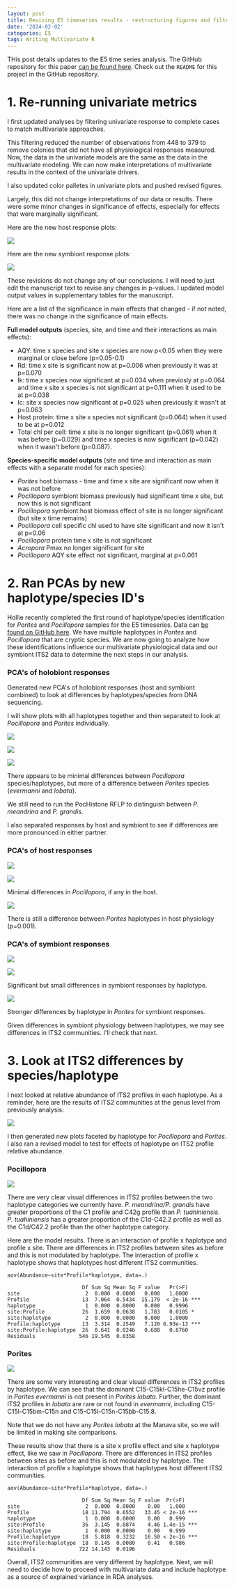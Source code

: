 ```yaml
---
layout: post
title: Revising E5 timeseries results - restructuring figures and filtering univariate data
date: '2024-02-02'
categories: E5
tags: Writing Multivariate R
---
```


THis post details updates to the E5 time series analysis. The GitHub repository for this paper [can be found here](https://github.com/urol-e5/timeseries/tree/master). Check out the `README` for this project in the GitHub repository.  

# 1. Re-running univariate metrics  

I first updated analyses by filtering univariate response to complete cases to match multivariate approaches.   

This filtering reduced the number of observations from 448 to 379 to remove colonies that did not have all physiological responses measured. Now, the data in the univariate models are the same as the data in the multivariate modeling. We can now make interpretations of multivariate results in the context of the univariate drivers.   

I also updated color palletes in univariate plots and pushed revised figures.     

Largely, this did not change interpretations of our data or results. There were some minor changes in significance of effects, especially for effects that were marginally significant.    

Here are the new host response plots:  

![](https://github.com/urol-e5/timeseries/blob/master/time_series_analysis/Figures/Univariate/Host_Univariate_Panel.png?raw=true) 

Here are the new symbiont response plots:  

![](https://github.com/urol-e5/timeseries/blob/master/time_series_analysis/Figures/Univariate/Symbiont_Univariate_Panel.png?raw=true)  

These revisions do not change any of our conclusions. I will need to just edit the manuscript text to revise any changes in p-values. I updated model output values in supplementary tables for the manuscript.   

Here are a list of the significance in main effects that changed - if not noted, there was no change in the significance of main effects.  

**Full model outputs** (species, site, and time and their interactions as main effects):  

- AQY: time x species and site x species are now p<0.05 when they were marginal or close before (p=0.05-0.1) 
- Rd: time x site is significant now at p=0.006 when previously it was at p=0.070 
- Ik: time x species now significant at p=0.034 when previosly at p=0.064 and time x site x species is not significant at p=0.111 when it used to be at p=0.038 
- Ic: site x species now significant at p=0.025 when previously it wasn't at p=0.063 
- Host protein: time x site x species not significant (p=0.064) when it used to be at p=0.012
- Total chl per cell: time x site is no longer significant (p=0.061) when it was before (p=0.029) and time x species is now significant (p=0.042) when it wasn't before (p=0.087). 

**Species-specific model outputs** (site and time and interaction as main effects with a separate model for each species):  

- *Porites* host biomass - time and time x site are significant now when it was not before
- *Pocillopora* symbiont biomass previously had significant time x site, but now this is not significant 
- *Pocillopora* symbiont:host biomass effect of site is no longer significant (but site x time remains)
- *Pocillopora* cell specific chl used to have site significant and now it isn't at p=0.06 
- *Pocillopora* protein time x site is not significant 
- *Acropora* Pmax no longer significant for site
- *Pocillopora* AQY site effect not significant, marginal at p=0.061

# 2. Ran PCAs by new haplotype/species ID's 

Hollie recently completed the first round of haplotype/species identification for *Porites* and *Pocillopora* samples for the E5 timeseries. Data can [be found on GitHub here](https://github.com/urol-e5/timeseries/tree/master/time_series_analysis/Species_ID). We have multiple haplotypes in *Porites* and *Pocillopora* that are cryptic species. We are now going to analyze how these identifications influence our multivariate physiological data and our symbiont ITS2 data to determine the next steps in our analysis.  

### PCA's of holobiont responses  

Generated new PCA's of holobiont responses (host and symbiont combined) to look at differences by haplotypes/species from DNA sequencing. 

I will show plots with all haplotypes together and then separated to look at *Pocillopora* and *Porites* individually.  

![](https://github.com/urol-e5/timeseries/blob/master/time_series_analysis/Figures/NormalizerPCA/PCA_Haplotype_holobiont.png?raw=true) 

![](https://github.com/urol-e5/timeseries/blob/master/time_series_analysis/Figures/NormalizerPCA/PCA_Haplotype_holobiont_POC.png?raw=true) 

![](https://github.com/urol-e5/timeseries/blob/master/time_series_analysis/Figures/NormalizerPCA/PCA_Haplotype_holobiont_POR.png?raw=true) 

There appears to be minimal differences between *Pocillopora* species/haplotypes, but more of a difference between *Porites* species (*evermanni* and *lobata*).

We still need to run the PocHistone RFLP to distinguish between *P. meandrina* and *P. grandis*.  

I also separated responses by host and symbiont to see if differences are more pronounced in either partner.  

### PCA's of host responses  

![](https://github.com/urol-e5/timeseries/blob/master/time_series_analysis/Figures/NormalizerPCA/PCA_Haplotype_host.png?raw=true) 

![](https://github.com/urol-e5/timeseries/blob/master/time_series_analysis/Figures/NormalizerPCA/PCA_Haplotype_host_POC.png?raw=true) 

Minimal differences in *Pocillopora*, if any in the host. 

![](https://github.com/urol-e5/timeseries/blob/master/time_series_analysis/Figures/NormalizerPCA/PCA_Haplotype_host_POR.png?raw=true) 

There is still a difference between *Porites* haplotypes in host physiology (p=0.001).  

### PCA's of symbiont responses  

![](https://github.com/urol-e5/timeseries/blob/master/time_series_analysis/Figures/NormalizerPCA/PCA_Haplotype_symbiont.png?raw=true) 

![](https://github.com/urol-e5/timeseries/blob/master/time_series_analysis/Figures/NormalizerPCA/PCA_Haplotype_symbiont_POC.png?raw=true) 

Significant but small differences in symbiont responses by haplotype.   

![](https://github.com/urol-e5/timeseries/blob/master/time_series_analysis/Figures/NormalizerPCA/PCA_Haplotype_symbiont_POR.png?raw=true) 

Stronger differences by haplotype in *Porites* for symbiont responses. 

Given differences in symbiont physiology between haplotypes, we may see differences in ITS2 communities. I'll check that next.  

# 3. Look at ITS2 differences by species/haplotype

I next looked at relative abundance of ITS2 profiles in each haplotype. As a reminder, here are the results of ITS2 communities at the genus level from previously analysis:  

![](https://github.com/urol-e5/timeseries/blob/master/time_series_analysis/Figures/ITS2/species_site_panel.jpeg?raw=true)

I then generated new plots faceted by haplotype for *Pocillopora* and *Porites*. I also ran a revised model to test for effects of haplotype on ITS2 profile relative abundance.  

### Pocillopora 

![](https://github.com/urol-e5/timeseries/blob/master/time_series_analysis/Figures/ITS2/POC_haplotype_profiles.png?raw=true)

There are very clear visual differences in ITS2 profiles between the two haplotype categories we currently have. *P. meandrina/P. grandis* have greater proportions of the C1 profile and C42g profile than *P. tuahiniensis*. *P. tuahiniensis* has a greater proportion of the C1d-C42.2 profile as well as the C1d/C42.2 profile than the other haplotype category. 

Here are the model results. There is an interaction of profile x haplotype and profile x site. There are differences in ITS2 profiles between sites as before and this is not modulated by haplotype. The interaction of profile x haplotype shows that haplotypes host different ITS2 communities. 
 

```
aov(Abundance~site*Profile*haplotype, data=.)

                        Df Sum Sq Mean Sq F value   Pr(>F)    site                     2  0.000  0.0000   0.000   1.0000    Profile                 13  7.064  0.5434  15.179  < 2e-16 ***haplotype                1  0.000  0.0000   0.000   0.9996    site:Profile            26  1.659  0.0638   1.783   0.0105 *  site:haplotype           2  0.000  0.0000   0.000   1.0000    Profile:haplotype       13  3.314  0.2549   7.120 6.93e-13 ***site:Profile:haplotype  26  0.641  0.0246   0.688   0.8760    Residuals              546 19.545  0.0358                     

```

### Porites  

![](https://github.com/urol-e5/timeseries/blob/master/time_series_analysis/Figures/ITS2/POR_haplotype_profiles.png?raw=true)

There are some very interesting and clear visual differences in ITS2 profiles by haplotype. We can see that the dominant C15-C15kl-C15he-C15vz profile in *Porites evermanni* is not present in *Porites lobata*. Further, the dominant ITS2 profiles in *lobata* are rare or not found in *evermanni*, including C15-C15l-C15bm-C15n and C15-C15l-C15n-C15bb-C15.8. 

Note that we do not have any *Porites lobata* at the Manava site, so we will be limited in making site comparisons. 

These results show that there is a site x profile effect and site x haplotype effect, like we saw in *Pocillopora*. There are differences in ITS2 profiles between sites as before and this is not modulated by haplotype. The interaction of profile x haplotype shows that haplotypes host different ITS2 communities. 
 

```
aov(Abundance~site*Profile*haplotype, data=.)

                        Df Sum Sq Mean Sq F value  Pr(>F)    site                     2  0.000  0.0000    0.00   1.000    Profile                 18 11.794  0.6552   33.45 < 2e-16 ***haplotype                1  0.000  0.0000    0.00   0.999    site:Profile            36  3.145  0.0874    4.46 1.4e-15 ***site:haplotype           1  0.000  0.0000    0.00   0.999    Profile:haplotype       18  5.818  0.3232   16.50 < 2e-16 ***site:Profile:haplotype  18  0.145  0.0080    0.41   0.986    Residuals              722 14.143  0.0196        
```

Overall, ITS2 communities are very different by haplotype. Next, we will need to decide how to proceed with multivariate data and include haplotype as a source of explained variance in RDA analyses. 